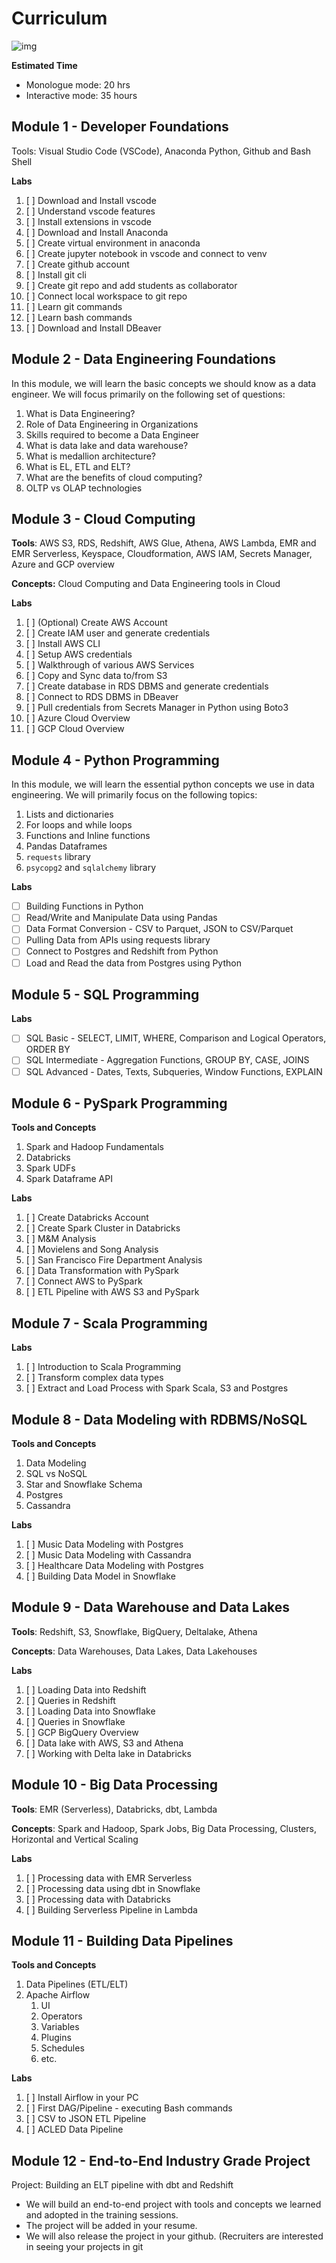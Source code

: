 # Curriculum

![img](./img/basic.drawio.svg)

**Estimated Time**

- Monologue mode: 20 hrs
- Interactive mode: 35 hours

## Module 1 - Developer Foundations

Tools: Visual Studio Code (VSCode), Anaconda Python, Github and Bash Shell

**Labs**

1. [ ] Download and Install vscode
2. [ ] Understand vscode features
3. [ ] Install extensions in vscode
4. [ ] Download and Install Anaconda
5. [ ] Create virtual environment in anaconda
6. [ ] Create jupyter notebook in vscode and connect to venv
7. [ ] Create github account
8. [ ] Install git cli
9. [ ] Create git repo and add students as collaborator
1. [ ] Connect local workspace to git repo
1. [ ] Learn git commands
1. [ ] Learn bash commands
1. [ ] Download and Install DBeaver

## Module 2 - Data Engineering Foundations

In this module, we will learn the basic concepts we should know as a data engineer. We will focus primarily on the following set of questions:

1. What is Data Engineering?
2. Role of Data Engineering in Organizations
3. Skills required to become a Data Engineer
4. What is data lake and data warehouse?
5. What is medallion architecture?
6. What is EL, ETL and ELT?
7. What are the benefits of cloud computing?
8. OLTP vs OLAP technologies

## Module 3 - Cloud Computing

**Tools**: AWS S3, RDS, Redshift, AWS Glue, Athena, AWS Lambda, EMR and EMR Serverless, Keyspace, Cloudformation, AWS IAM, Secrets Manager, Azure and GCP overview

**Concepts:** Cloud Computing and Data Engineering tools in Cloud

**Labs**

1. [ ] (Optional) Create AWS Account
2. [ ] Create IAM user and generate credentials
3. [ ] Install AWS CLI
4. [ ] Setup AWS credentials
5. [ ] Walkthrough of various AWS Services
6. [ ] Copy and Sync data to/from S3
7. [ ] Create database in RDS DBMS and generate credentials
8. [ ] Connect to RDS DBMS in DBeaver
9. [ ] Pull credentials from Secrets Manager in Python using Boto3
1. [ ] Azure Cloud Overview
1. [ ] GCP Cloud Overview

## Module 4 - Python Programming

In this module, we will learn the essential python concepts we use in data engineering. We will primarily focus on the following topics:

1. Lists and dictionaries
2. For loops and while loops
3. Functions and Inline functions
4. Pandas Dataframes
5. `requests` library
6. `psycopg2` and `sqlalchemy` library

**Labs**

* [ ] Building Functions in Python
* [ ] Read/Write and Manipulate Data using Pandas
* [ ] Data Format Conversion - CSV to Parquet, JSON to CSV/Parquet
* [ ] Pulling Data from APIs using requests library
* [ ] Connect to Postgres and Redshift from Python
* [ ] Load and Read the data from Postgres using Python

## Module 5 - SQL Programming

**Labs**

* [ ] SQL Basic - SELECT, LIMIT, WHERE, Comparison and Logical Operators, ORDER BY
* [ ] SQL Intermediate - Aggregation Functions, GROUP BY, CASE, JOINS
* [ ] SQL Advanced - Dates, Texts, Subqueries, Window Functions, EXPLAIN

## Module 6 - PySpark Programming

**Tools and Concepts**

1. Spark and Hadoop Fundamentals
2. Databricks
3. Spark UDFs
4. Spark Dataframe API

**Labs**

1. [ ] Create Databricks Account
2. [ ] Create Spark Cluster in Databricks
3. [ ] M&M Analysis
4. [ ] Movielens and Song Analysis
5. [ ] San Francisco Fire Department Analysis
6. [ ] Data Transformation with PySpark
7. [ ] Connect AWS to PySpark
8. [ ] ETL Pipeline with AWS S3 and PySpark

## Module 7 - Scala Programming

**Labs**

1. [ ] Introduction to Scala Programming
2. [ ] Transform complex data types
3. [ ] Extract and Load Process with Spark Scala, S3 and Postgres

## Module 8 - Data Modeling with RDBMS/NoSQL

**Tools and Concepts**

1. Data Modeling
2. SQL vs NoSQL
3. Star and Snowflake Schema
4. Postgres
5. Cassandra

**Labs**

1. [ ] Music Data Modeling with Postgres
2. [ ] Music Data Modeling with Cassandra
3. [ ] Healthcare Data Modeling with Postgres
4. [ ] Building Data Model in Snowflake

## Module 9 - Data Warehouse and Data Lakes

**Tools**: Redshift, S3, Snowflake, BigQuery, Deltalake, Athena

**Concepts**: Data Warehouses, Data Lakes, Data Lakehouses

**Labs**

1. [ ] Loading Data into Redshift
2. [ ] Queries in Redshift
3. [ ] Loading Data into Snowflake
4. [ ] Queries in Snowflake
5. [ ] GCP BigQuery Overview
6. [ ] Data lake with AWS, S3 and Athena
7. [ ] Working with Delta lake in Databricks

## Module 10 - Big Data Processing

**Tools**: EMR (Serverless), Databricks, dbt, Lambda

**Concepts**: Spark and Hadoop, Spark Jobs, Big Data Processing, Clusters, Horizontal and Vertical Scaling

**Labs**

1. [ ] Processing data with EMR Serverless
2. [ ] Processing data using dbt in Snowflake
3. [ ] Processing data with Databricks
4. [ ] Building Serverless Pipeline in Lambda

## Module 11 - Building Data Pipelines

**Tools and Concepts**

1. Data Pipelines (ETL/ELT)
2. Apache Airflow
   1. UI
   2. Operators
   3. Variables
   4. Plugins
   5. Schedules
   6. etc.

**Labs**

1. [ ] Install Airflow in your PC
2. [ ] First DAG/Pipeline - executing Bash commands
3. [ ] CSV to JSON ETL Pipeline
4. [ ] ACLED Data Pipeline

## Module 12 - End-to-End Industry Grade Project

Project: Building an ELT pipeline with dbt and Redshift

- We will build an end-to-end project with tools and concepts we learned and adopted in the training sessions.
- The project will be added in your resume.
- We will also release the project in your github. (Recruiters are interested in seeing your projects in git
